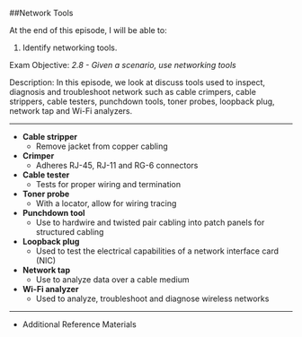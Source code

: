 ##Network Tools

At the end of this episode, I will be able to:

1. Identify networking tools.


Exam Objective: *2.8 - Given a scenario, use networking tools*

Description: In this episode, we look at discuss tools used to inspect, diagnosis and troubleshoot network such as cable crimpers, cable strippers, cable testers, punchdown tools, toner probes, loopback plug, network tap and Wi-Fi analyzers.

-----------------------------------------------------------

* **Cable stripper**
	+ Remove jacket from copper cabling
* **Crimper**
	+ Adheres RJ-45, RJ-11 and RG-6 connectors
* **Cable tester**
	+ Tests for proper wiring and termination
* **Toner probe**
	+ With a locator, allow for wiring tracing
* **Punchdown tool**
	+ Use to hardwire and twisted pair cabling into patch panels for structured cabling
* **Loopback plug**
	+ Used to test the electrical capabilities of a network interface card \(NIC\)
* **Network tap**
	+ Use to analyze data over a cable medium
* **Wi-Fi analyzer**
	+ Used to analyze, troubleshoot and diagnose wireless networks


------------------------------------------------------------

* Additional Reference Materials

